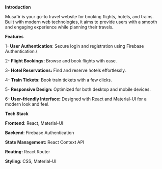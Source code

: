 **Introduction**

Musafir is your go-to travel website for booking flights, hotels, and trains. Built with modern web technologies, it aims to provide users with a smooth and engaging experience while planning their travels.

**Features**


1- **User Authentication**: Secure login and registration using Firebase Authentication.\

2- **Flight Bookings:** Browse and book flights with ease.

3- **Hotel Reservations:** Find and reserve hotels effortlessly.

4- **Train Tickets:** Book train tickets with a few clicks.

5- **Responsive Design:** Optimized for both desktop and mobile devices.

6- **User-friendly Interface:** Designed with React and Material-UI for a modern look and feel.



**Tech Stack**


**Frontend:** React, Material-UI

**Backend**: Firebase Authentication

**State Management:** React Context API

**Routing:** React Router

**Styling:** CSS, Material-UI
